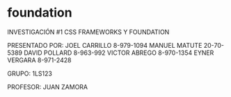 # foundation

INVESTIGACIÓN #1
CSS FRAMEWORKS Y FOUNDATION

PRESENTADO POR:
JOEL CARRILLO		8-979-1094
MANUEL MATUTE		20-70-5389
DAVID POLLARD		8-963-992
VICTOR ABREGO		8-970-1354
EYNER VERGARA		8-971-2428

GRUPO: 1LS123

PROFESOR:
JUAN ZAMORA
